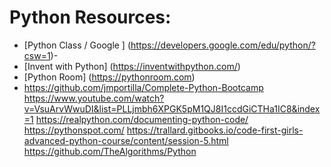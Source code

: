 # Python Resources:
* [Python Class / Google ] (https://developers.google.com/edu/python/?csw=1)- 
* [Invent with Python] (https://inventwithpython.com/)
* [Python Room] (https://pythonroom.com)
* https://github.com/jmportilla/Complete-Python-Bootcamp
https://www.youtube.com/watch?v=VsuArvWwuDI&list=PLLjmbh6XPGK5pM1QJ8I1ccdGiCTHa1IC8&index=1
https://realpython.com/documenting-python-code/
https://pythonspot.com/
https://trallard.gitbooks.io/code-first-girls-advanced-python-course/content/session-5.html
https://github.com/TheAlgorithms/Python
